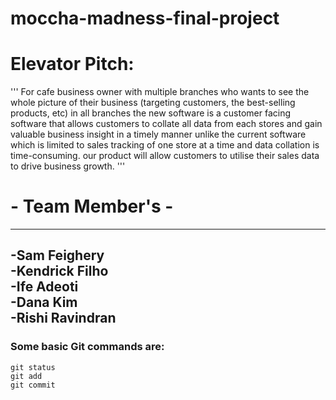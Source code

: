 # moccha-madness-final-project


# Elevator Pitch:
'''
For cafe business owner with multiple branches
who wants to see the whole picture of their business (targeting customers, the best-selling products, etc) in all branches
the new software
is a customer facing software
that allows customers to collate all data from each stores and gain valuable business insight in a timely manner
unlike the current software which is limited to sales tracking of one store at a time and data collation is time-consuming.
our product will allow customers to utilise their sales data to drive business growth. 
'''

# - Team Member's -
----------
-Sam Feighery<br>
-Kendrick Filho<br>
-Ife Adeoti<br>
-Dana Kim<br>
-Rishi Ravindran<br>
----------


### Some basic Git commands are:
```
git status
git add
git commit
```
